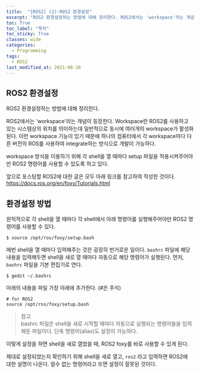 ```yaml
---
title:  "[ROS2] (2)-ROS2 환경설정"
excerpt: "ROS2 환경설정하는 방법에 대해 정리한다. ROS2에서는 'workspace'라는 개념이 등장한다."
toc: True
toc_label: "목차"
toc_sticky: True
classes: wide
categories:
  - Programming
tags:
  - ROS2
last_modified_at: 2021-08-28
---
```


## ROS2 환경설정
ROS2 환경설정하는 방법에 대해 정리한다.

ROS2에서는 'workspace'라는 개념이 등장한다. Workspace란 ROS2를 사용하고 있는 시스템상의 위치를 의미하는데 일반적으로 동시에 여러개의 workspace가 활성화 된다. 이런 workspace 기능이 있기 때문에 하나의 컴퓨터에서 각 workspace마다 다른 버전의 ROS를 사용하여 integrate하는 방식으로 개발이 가능하다.

workspace 방식을 이용하기 위해 각 shell을 열 때마다 setup 파일을 적용시켜주어야만 ROS2 명령어를 사용할 수 있도록 하고 있다.

앞으로 포스팅할 ROS2에 대한 글은 모두 아래 링크를 참고하여 작성한 것이다.
<https://docs.ros.org/en/foxy/Tutorials.html>

## 환경설정 방법
원칙적으로 각 shell을 열 때마다 각 shell에서 아래 명령어를 실행해주어야만 ROS2 명령어를 사용할 수 있다.

```
$ source /opt/ros/foxy/setup.bash
```

매번 shell을 열 때마다 입력해주는 것은 굉장히 번거로운 일이다. `bashrc` 파일에 해당 내용을 입력해두면 shell을 새로 열 때마다 자동으로 해당 명령어가 실행된다. 먼저, `bashrc` 파일을 기본 편집기로 연다.

```
$ gedit ~/.bashrc
```

아래의 내용을 파일 가장 아래에 추가한다. (#은 주석)

```
# for ROS2
source /opt/ros/foxy/setup.bash
```

> 참고  
bashrc 파일은 shell을 새로 시작할 때마다 자동으로 실행되는 명령어들을 입력해둔 파일이다. 단축 명령어(alias)도 설정이 가능하다.

이렇게 설정을 하면 shell을 새로 열었을 때, ROS2 foxy를 바로 사용할 수 있게 된다.

제대로 설정되었는지 확인하기 위해 shell을 새로 열고, `ros2` 라고 입력하면 ROS2에 대한 설명이 나온다. 알수 없는 명령어라고 뜨면 설정이 잘못된 것이다.